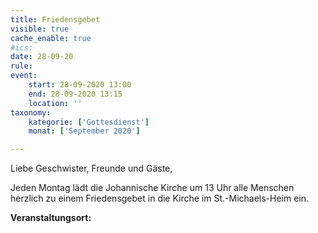 ```yaml
---
title: Friedensgebet
visible: true
cache_enable: true
#ics: 
date: 28-09-20
rule: 
event:
	start: 28-09-2020 13:00
	end: 28-09-2020 13:15
	location: ''
taxonomy:
	kategorie: ['Gottesdienst']
	monat: ['September 2020']

---
```

Liebe Geschwister, Freunde und Gäste,

Jeden Montag lädt die Johannische Kirche um 13 Uhr alle Menschen herzlich zu einem Friedensgebet in die Kirche im St.-Michaels-Heim ein.



**Veranstaltungsort:** 


